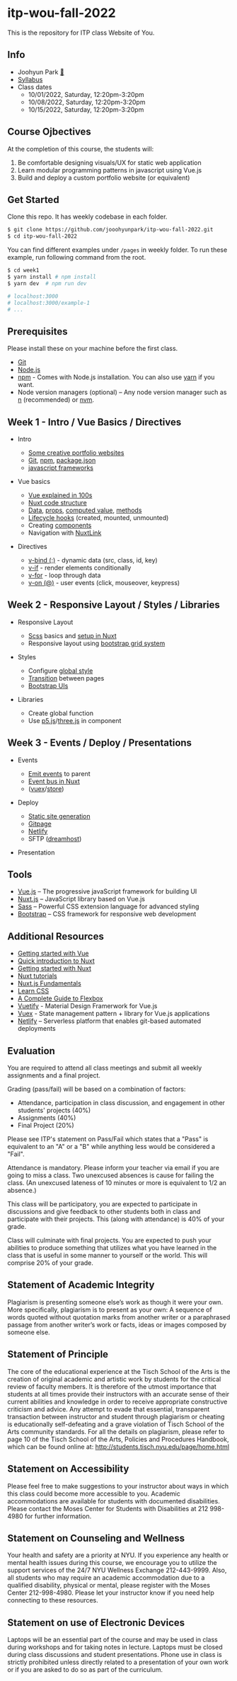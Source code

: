 # itp-wou-fall-2022

This is the repository for ITP class Website of You.

## Info

- Joohyun Park [📧](mailto:jhp527@nyu.edu)
- [Syllabus](https://jooohyunpark.github.io/itp-wou-fall-2022/)
- Class dates
  - 10/01/2022, Saturday, 12:20pm-3:20pm
  - 10/08/2022, Saturday, 12:20pm-3:20pm
  - 10/15/2022, Saturday, 12:20pm-3:20pm

## Course Ojbectives

At the completion of this course, the students will:

1. Be comfortable designing visuals/UX for static web application
2. Learn modular programming patterns in javascript using Vue.js
3. Build and deploy a custom portfolio website (or equivalent)

## Get Started

Clone this repo. It has weekly codebase in each folder.

```bash
$ git clone https://github.com/jooohyunpark/itp-wou-fall-2022.git
$ cd itp-wou-fall-2022
```

You can find different examples under `/pages` in weekly folder. To run these example, run following command from the root.

```bash
$ cd week1
$ yarn install # npm install
$ yarn dev  # npm run dev

# localhost:3000
# localhost:3000/example-1
# ...
```

## Prerequisites

Please install these on your machine before the first class.

- [Git](https://github.com/git-guides/install-git)
- [Node.js](https://nodejs.org/en/)
- [npm](https://www.npmjs.com/) - Comes with Node.js installation. You can also use [yarn](https://classic.yarnpkg.com/en/) if you want.
- Node version managers (optional) – Any node version manager such as [n](https://github.com/tj/n) (recommended) or [nvm](https://github.com/nvm-sh/nvm).

## Week 1 - Intro / Vue Basics / Directives

- Intro

  - [Some creative portfolio websites](https://github.com/jooohyunpark/itp-wou-fall-2022/blob/main/Note.md#:~:text=List%20of%20creative%20portfolio%20sites)
  - [Git](https://www.atlassian.com/git/tutorials/why-git), [npm](https://www.npmjs.com/package/p5), [package.json](https://nodejs.dev/learn/the-package-json-guide)
  - [javascript frameworks](https://developer.mozilla.org/en-US/docs/Learn/Tools_and_testing/Client-side_JavaScript_frameworks)

- Vue basics

  - [Vue explained in 100s](https://youtu.be/nhBVL41-_Cw)
  - [Nuxt code structure](https://nuxtjs.org/docs/get-started/directory-structure/)
  - [Data](https://vuejs.org/api/options-state.html#data), [props](https://vuejs.org/api/options-state.html#props), [computed value](https://vuejs.org/api/options-state.html#computed), [methods](https://vuejs.org/api/options-state.html#methods)
  - [Lifecycle hooks](https://vuejs.org/guide/essentials/lifecycle.html#lifecycle-diagram) (created, mounted, unmounted)
  - Creating [components](https://nuxtjs.org/docs/directory-structure/components)
  - Navigation with [NuxtLink](https://nuxtjs.org/docs/features/nuxt-components#the-nuxtlink-component)

- Directives
  - [v-bind (:)](https://vuejs.org/api/built-in-directives.html#v-bind) - dynamic data (src, class, id, key)
  - [v-if](https://vuejs.org/api/built-in-directives.html#v-if) - render elements conditionally
  - [v-for](https://vuejs.org/api/built-in-directives.html#v-for) - loop through data
  - [v-on (@)](https://vuejs.org/api/built-in-directives.html#v-on) - user events (click, mouseover, keypress)

## Week 2 - Responsive Layout / Styles / Libraries

- Responsive Layout

  - [Scss](https://sass-lang.com/guide) basics and [setup in Nuxt](https://github.com/jooohyunpark/itp-wou-fall-2022/blob/main/Note.md#:~:text=week%202-,Using%20Sass%20in%20Nuxt,-Nuxt%20will%20automatically)
  - Responsive layout using [bootstrap grid system](https://getbootstrap.com/docs/5.1/layout/grid/)

- Styles

  - Configure [global style](https://nuxtjs.org/docs/configuration-glossary/configuration-css/)
  - [Transition](https://nuxtjs.org/docs/features/transitions) between pages
  - [Bootstrap UIs](https://getbootstrap.com/docs/5.1/components/carousel/)

- Libraries

  - Create global function
  - Use [p5.js](https://p5js.org/)/[three.js](https://threejs.org/) in component

## Week 3 - Events / Deploy / Presentations

- Events

  - [Emit events](https://vuejs.org/guide/components/events.html) to parent
  - [Event bus in Nuxt](https://github.com/jooohyunpark/itp-wou-fall-2022/blob/main/Note.md#:~:text=week%203-,Event%20bus,-In%20the%20latest)
  - ([vuex](https://vuex.vuejs.org/)/[store](https://nuxtjs.org/docs/directory-structure/store/))

- Deploy

  - [Static site generation](https://nuxtjs.org/docs/get-started/commands/#static-deployment-pre-rendered)
  - [Gitpage](https://docs.github.com/en/pages/getting-started-with-github-pages/configuring-a-publishing-source-for-your-github-pages-site)
  - [Netlify](https://www.netlify.com/)
  - SFTP ([dreamhost](https://www.dreamhost.com/))

- Presentation

## Tools

- [Vue.js](https://vuejs.org/) – The progressive javaScript framework for building UI
- [Nuxt.js](https://nuxtjs.org/) – JavaScript library based on Vue.js
- [Sass](https://sass-lang.com/) – Powerful CSS extension language for advanced styling
- [Bootstrap](https://getbootstrap.com/) – CSS framework for responsive web development

## Additional Resources

- [Getting started with Vue](https://developer.mozilla.org/en-US/docs/Learn/Tools_and_testing/Client-side_JavaScript_frameworks/Vue_getting_started)
- [Quick introduction to Nuxt](https://www.youtube.com/watch?v=7ITypVi-qRY)
- [Getting started with Nuxt](https://explorers.netlify.com/learn/get-started-with-nuxt)
- [Nuxt tutorials](https://nuxtjs.org/tutorials)
- [Nuxt.js Fundamentals](https://vueschool.io/courses/nuxtjs-fundamentals?friend=nuxt&utm_source=Nuxtjs.org&utm_medium=Link&utm_content=Courses&utm_campaign=nuxtjs-fundamentals)
- [Learn CSS](https://web.dev/learn/css/)
- [A Complete Guide to Flexbox](https://css-tricks.com/snippets/css/a-guide-to-flexbox/)
- [Vuetify](https://vuetifyjs.com/en/) - Material Design Framerwork for Vue.js
- [Vuex](https://vuex.vuejs.org/) - State management pattern + library for Vue.js applications
- [Netlify](https://www.netlify.com/) – Serverless platform that enables git-based automated deployments

## Evaluation

You are required to attend all class meetings and submit all weekly assignments and a final project.

Grading (pass/fail) will be based on a combination of factors:

- Attendance, participation in class discussion, and engagement in other students' projects (40%)
- Assignments (40%)
- Final Project (20%)

Please see ITP's statement on Pass/Fail which states that a "Pass" is equivalent to an "A" or a "B" while anything less would be considered a "Fail".

Attendance is mandatory. Please inform your teacher via email if you are going to miss a class. Two unexcused absences is cause for failing the class. (An unexcused lateness of 10 minutes or more is equivalent to 1/2 an absence.)

This class will be participatory, you are expected to participate in discussions and give feedback to other students both in class and participate with their projects. This (along with attendance) is 40% of your grade.

Class will culminate with final projects. You are expected to push your abilities to produce something that utilizes what you have learned in the class that is useful in some manner to yourself or the world. This will comprise 20% of your grade.

## Statement of Academic Integrity

Plagiarism is presenting someone else’s work as though it were your own. More specifically, plagiarism is to present as your own: A sequence of words quoted without quotation marks from another writer or a paraphrased passage from another writer’s work or facts, ideas or images composed by someone else.

## Statement of Principle

The core of the educational experience at the Tisch School of the Arts is the creation of original academic and artistic work by students for the critical review of faculty members. It is therefore of the utmost importance that students at all times provide their instructors with an accurate sense of their current abilities and knowledge in order to receive appropriate constructive criticism and advice. Any attempt to evade that essential, transparent transaction between instructor and student through plagiarism or cheating is educationally self-defeating and a grave violation of Tisch School of the Arts community standards. For all the details on plagiarism, please refer to page 10 of the Tisch School of the Arts, Policies and Procedures Handbook, which can be found online at: http://students.tisch.nyu.edu/page/home.html

## Statement on Accessibility

Please feel free to make suggestions to your instructor about ways in which this class could become more accessible to you. Academic accommodations are available for students with documented disabilities. Please contact the Moses Center for Students with Disabilities at 212 998-4980 for further information.

## Statement on Counseling and Wellness

Your health and safety are a priority at NYU. If you experience any health or mental health issues during this course, we encourage you to utilize the support services of the 24/7 NYU Wellness Exchange 212-443-9999. Also, all students who may require an academic accommodation due to a qualified disability, physical or mental, please register with the Moses Center 212-998-4980. Please let your instructor know if you need help connecting to these resources.

## Statement on use of Electronic Devices

Laptops will be an essential part of the course and may be used in class during workshops and for taking notes in lecture. Laptops must be closed during class discussions and student presentations. Phone use in class is strictly prohibited unless directly related to a presentation of your own work or if you are asked to do so as part of the curriculum.
